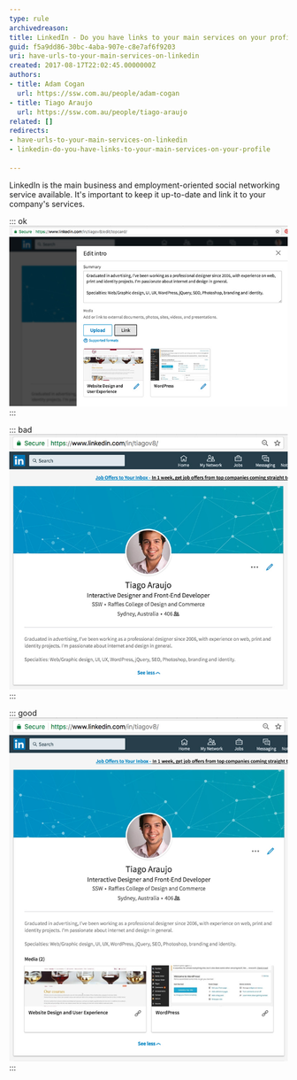 ```yaml
---
type: rule
archivedreason: 
title: LinkedIn - Do you have links to your main services on your profile?
guid: f5a9dd86-30bc-4aba-907e-c8e7af6f9203
uri: have-urls-to-your-main-services-on-linkedin
created: 2017-08-17T22:02:45.0000000Z
authors:
- title: Adam Cogan
  url: https://ssw.com.au/people/adam-cogan
- title: Tiago Araujo
  url: https://ssw.com.au/people/tiago-araujo
related: []
redirects:
- have-urls-to-your-main-services-on-linkedin
- linkedin-do-you-have-links-to-your-main-services-on-your-profile

---
```


LinkedIn is the main business and employment-oriented social networking service available. It's important to keep it up-to-date and link it to your company's services.

<!--endintro-->


::: ok  
![Figure: Use the "Link" button in your profile "edit mode" to include the URLs for the main services your provide](linkedin-links.jpg)  
:::


::: bad  
![Figure: Bad example - Profile with no links](linkedin-url-bad.jpg)  
:::


::: good  
![Figure: Good example - Profile with links to main services provided](linkedin-url-good.jpg)  
:::
